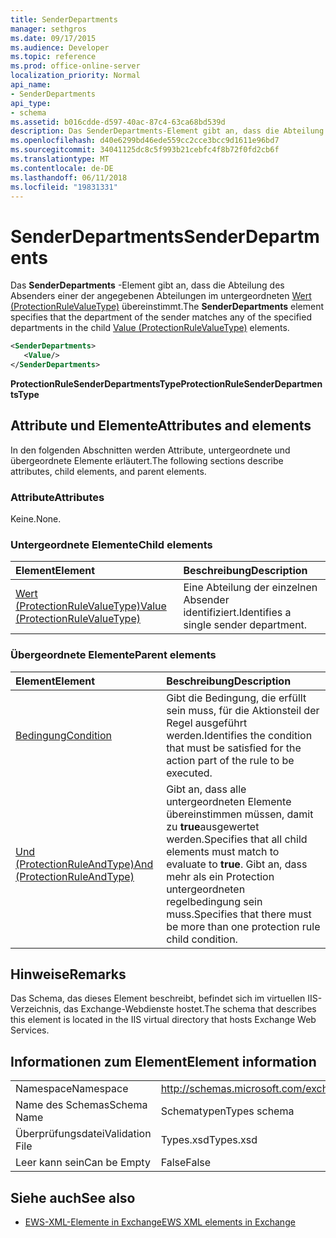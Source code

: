 ```yaml
---
title: SenderDepartments
manager: sethgros
ms.date: 09/17/2015
ms.audience: Developer
ms.topic: reference
ms.prod: office-online-server
localization_priority: Normal
api_name:
- SenderDepartments
api_type:
- schema
ms.assetid: b016cdde-d597-40ac-87c4-63ca68bd539d
description: Das SenderDepartments-Element gibt an, dass die Abteilung des Absenders einer der angegebenen Abteilungen im untergeordneten Wert (ProtectionRuleValueType) übereinstimmt.
ms.openlocfilehash: d40e6299bd46ede559cc2cce3bcc9d1611e96bd7
ms.sourcegitcommit: 34041125dc8c5f993b21cebfc4f8b72f0fd2cb6f
ms.translationtype: MT
ms.contentlocale: de-DE
ms.lasthandoff: 06/11/2018
ms.locfileid: "19831331"
---
```

# <a name="senderdepartments"></a><span data-ttu-id="a170a-103">SenderDepartments</span><span class="sxs-lookup"><span data-stu-id="a170a-103">SenderDepartments</span></span>

<span data-ttu-id="a170a-104">Das **SenderDepartments** -Element gibt an, dass die Abteilung des Absenders einer der angegebenen Abteilungen im untergeordneten [Wert (ProtectionRuleValueType)](value-protectionrulevaluetype.md) übereinstimmt.</span><span class="sxs-lookup"><span data-stu-id="a170a-104">The **SenderDepartments** element specifies that the department of the sender matches any of the specified departments in the child [Value (ProtectionRuleValueType)](value-protectionrulevaluetype.md) elements.</span></span> 
  
```XML
<SenderDepartments>
   <Value/>
</SenderDepartments>
```

 <span data-ttu-id="a170a-105">**ProtectionRuleSenderDepartmentsType**</span><span class="sxs-lookup"><span data-stu-id="a170a-105">**ProtectionRuleSenderDepartmentsType**</span></span>
## <a name="attributes-and-elements"></a><span data-ttu-id="a170a-106">Attribute und Elemente</span><span class="sxs-lookup"><span data-stu-id="a170a-106">Attributes and elements</span></span>

<span data-ttu-id="a170a-107">In den folgenden Abschnitten werden Attribute, untergeordnete und übergeordnete Elemente erläutert.</span><span class="sxs-lookup"><span data-stu-id="a170a-107">The following sections describe attributes, child elements, and parent elements.</span></span>
  
### <a name="attributes"></a><span data-ttu-id="a170a-108">Attribute</span><span class="sxs-lookup"><span data-stu-id="a170a-108">Attributes</span></span>

<span data-ttu-id="a170a-109">Keine.</span><span class="sxs-lookup"><span data-stu-id="a170a-109">None.</span></span>
  
### <a name="child-elements"></a><span data-ttu-id="a170a-110">Untergeordnete Elemente</span><span class="sxs-lookup"><span data-stu-id="a170a-110">Child elements</span></span>

|<span data-ttu-id="a170a-111">**Element**</span><span class="sxs-lookup"><span data-stu-id="a170a-111">**Element**</span></span>|<span data-ttu-id="a170a-112">**Beschreibung**</span><span class="sxs-lookup"><span data-stu-id="a170a-112">**Description**</span></span>|
|:-----|:-----|
|[<span data-ttu-id="a170a-113">Wert (ProtectionRuleValueType)</span><span class="sxs-lookup"><span data-stu-id="a170a-113">Value (ProtectionRuleValueType)</span></span>](value-protectionrulevaluetype.md) <br/> |<span data-ttu-id="a170a-114">Eine Abteilung der einzelnen Absender identifiziert.</span><span class="sxs-lookup"><span data-stu-id="a170a-114">Identifies a single sender department.</span></span>  <br/> |
   
### <a name="parent-elements"></a><span data-ttu-id="a170a-115">Übergeordnete Elemente</span><span class="sxs-lookup"><span data-stu-id="a170a-115">Parent elements</span></span>

|<span data-ttu-id="a170a-116">**Element**</span><span class="sxs-lookup"><span data-stu-id="a170a-116">**Element**</span></span>|<span data-ttu-id="a170a-117">**Beschreibung**</span><span class="sxs-lookup"><span data-stu-id="a170a-117">**Description**</span></span>|
|:-----|:-----|
|[<span data-ttu-id="a170a-118">Bedingung</span><span class="sxs-lookup"><span data-stu-id="a170a-118">Condition</span></span>](condition.md) <br/> |<span data-ttu-id="a170a-119">Gibt die Bedingung, die erfüllt sein muss, für die Aktionsteil der Regel ausgeführt werden.</span><span class="sxs-lookup"><span data-stu-id="a170a-119">Identifies the condition that must be satisfied for the action part of the rule to be executed.</span></span>  <br/> |
|[<span data-ttu-id="a170a-120">Und (ProtectionRuleAndType)</span><span class="sxs-lookup"><span data-stu-id="a170a-120">And (ProtectionRuleAndType)</span></span>](and-protectionruleandtype.md) <br/> |<span data-ttu-id="a170a-121">Gibt an, dass alle untergeordneten Elemente übereinstimmen müssen, damit zu **true**ausgewertet werden.</span><span class="sxs-lookup"><span data-stu-id="a170a-121">Specifies that all child elements must match to evaluate to **true**.</span></span> <span data-ttu-id="a170a-122">Gibt an, dass mehr als ein Protection untergeordneten regelbedingung sein muss.</span><span class="sxs-lookup"><span data-stu-id="a170a-122">Specifies that there must be more than one protection rule child condition.</span></span>  <br/> |
   
## <a name="remarks"></a><span data-ttu-id="a170a-123">Hinweise</span><span class="sxs-lookup"><span data-stu-id="a170a-123">Remarks</span></span>

<span data-ttu-id="a170a-124">Das Schema, das dieses Element beschreibt, befindet sich im virtuellen IIS-Verzeichnis, das Exchange-Webdienste hostet.</span><span class="sxs-lookup"><span data-stu-id="a170a-124">The schema that describes this element is located in the IIS virtual directory that hosts Exchange Web Services.</span></span>
  
## <a name="element-information"></a><span data-ttu-id="a170a-125">Informationen zum Element</span><span class="sxs-lookup"><span data-stu-id="a170a-125">Element information</span></span>

|||
|:-----|:-----|
|<span data-ttu-id="a170a-126">Namespace</span><span class="sxs-lookup"><span data-stu-id="a170a-126">Namespace</span></span>  <br/> |http://schemas.microsoft.com/exchange/services/2006/types  <br/> |
|<span data-ttu-id="a170a-127">Name des Schemas</span><span class="sxs-lookup"><span data-stu-id="a170a-127">Schema Name</span></span>  <br/> |<span data-ttu-id="a170a-128">Schematypen</span><span class="sxs-lookup"><span data-stu-id="a170a-128">Types schema</span></span>  <br/> |
|<span data-ttu-id="a170a-129">Überprüfungsdatei</span><span class="sxs-lookup"><span data-stu-id="a170a-129">Validation File</span></span>  <br/> |<span data-ttu-id="a170a-130">Types.xsd</span><span class="sxs-lookup"><span data-stu-id="a170a-130">Types.xsd</span></span>  <br/> |
|<span data-ttu-id="a170a-131">Leer kann sein</span><span class="sxs-lookup"><span data-stu-id="a170a-131">Can be Empty</span></span>  <br/> |<span data-ttu-id="a170a-132">False</span><span class="sxs-lookup"><span data-stu-id="a170a-132">False</span></span>  <br/> |
   
## <a name="see-also"></a><span data-ttu-id="a170a-133">Siehe auch</span><span class="sxs-lookup"><span data-stu-id="a170a-133">See also</span></span>



- [<span data-ttu-id="a170a-134">EWS-XML-Elemente in Exchange</span><span class="sxs-lookup"><span data-stu-id="a170a-134">EWS XML elements in Exchange</span></span>](ews-xml-elements-in-exchange.md)

